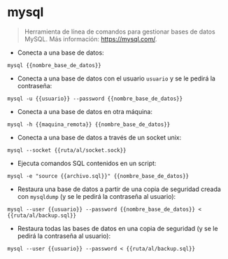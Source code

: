 # mysql

> Herramienta de línea de comandos para gestionar bases de datos MySQL.
> Más información: <https://mysql.com/>.

- Conecta a una base de datos:

`mysql {{nombre_base_de_datos}}`

- Conecta a una base de datos con el usuario `usuario` y se le pedirá la contraseña:

`mysql -u {{usuario}} --password {{nombre_base_de_datos}}`

- Conecta a una base de datos en otra máquina:

`mysql -h {{maquina_remota}} {{nombre_base_de_datos}}`

- Conecta a una base de datos a través de un socket unix:

`mysql --socket {{ruta/al/socket.sock}}`

- Ejecuta comandos SQL contenidos en un script:

`mysql -e "source {{archivo.sql}}" {{nombre_base_de_datos}}`

- Restaura una base de datos a partir de una copia de seguridad creada con `mysqldump` (y se le pedirá la contraseña al usuario):

`mysql --user {{usuario}} --password {{nombre_base_de_datos}} < {{ruta/al/backup.sql}}`

- Restaura todas las bases de datos en una copia de seguridad (y se le pedirá la contraseña al usuario):

`mysql --user {{usuario}} --password < {{ruta/al/backup.sql}}`
